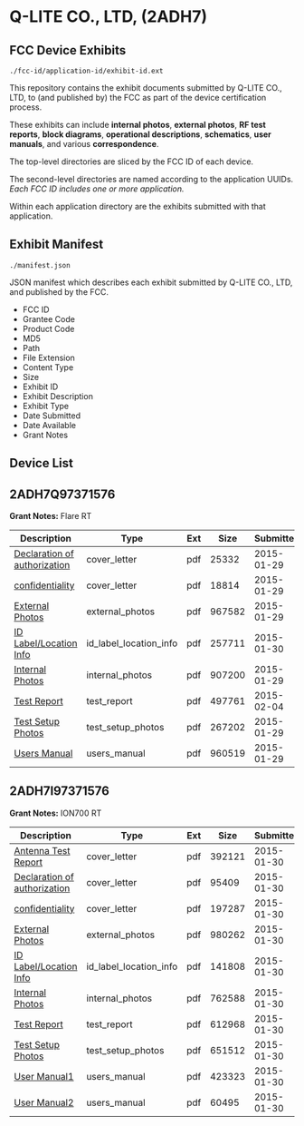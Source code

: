 # Q-LITE CO., LTD, (2ADH7)
## FCC Device Exhibits

```
./fcc-id/application-id/exhibit-id.ext
```

This repository contains the exhibit documents submitted by Q-LITE CO., LTD, to (and published by) the FCC as part of the device certification process.

These exhibits can include **internal photos**, **external photos**, **RF test reports**, **block diagrams**, **operational descriptions**, **schematics**, **user manuals**, and various **correspondence**.

The top-level directories are sliced by the FCC ID of each device.

The second-level directories are named according to the application UUIDs. *Each FCC ID includes one or more application.*

Within each application directory are the exhibits submitted with that application. 

## Exhibit Manifest

```
./manifest.json
```

JSON manifest which describes each exhibit submitted by Q-LITE CO., LTD, and published by the FCC.

- FCC ID
- Grantee Code
- Product Code
- MD5
- Path
- File Extension
- Content Type
- Size
- Exhibit ID
- Exhibit Description
- Exhibit Type
- Date Submitted
- Date Available
- Grant Notes

## Device List
## 2ADH7Q97371576
**Grant Notes:** Flare RT

| Description | Type | Ext | Size | Submitted | Available |
| ----------- | ---- | --- | ---- | --------- | --------- |
| [Declaration of authorization](2ADH7Q97371576/04be0ab47666a3eb165093c4aed81896/2517684.pdf) | cover_letter | pdf | 25332 | 2015-01-29 | 2015-02-02 |
| [confidentiality](2ADH7Q97371576/04be0ab47666a3eb165093c4aed81896/2517685.pdf) | cover_letter | pdf | 18814 | 2015-01-29 | 2015-02-02 |
| [External Photos](2ADH7Q97371576/04be0ab47666a3eb165093c4aed81896/2517681.pdf) | external_photos | pdf | 967582 | 2015-01-29 | 2015-03-19 |
| [ID Label/Location Info](2ADH7Q97371576/04be0ab47666a3eb165093c4aed81896/2518656.pdf) | id_label_location_info | pdf | 257711 | 2015-01-30 | 2015-02-02 |
| [Internal Photos](2ADH7Q97371576/04be0ab47666a3eb165093c4aed81896/2517682.pdf) | internal_photos | pdf | 907200 | 2015-01-29 | 2015-03-19 |
| [Test Report](2ADH7Q97371576/04be0ab47666a3eb165093c4aed81896/2522930.pdf) | test_report | pdf | 497761 | 2015-02-04 | 2015-02-02 |
| [Test Setup Photos](2ADH7Q97371576/04be0ab47666a3eb165093c4aed81896/2517683.pdf) | test_setup_photos | pdf | 267202 | 2015-01-29 | 2015-03-19 |
| [Users Manual](2ADH7Q97371576/04be0ab47666a3eb165093c4aed81896/2517680.pdf) | users_manual | pdf | 960519 | 2015-01-29 | 2015-03-19 |
## 2ADH7I97371576
**Grant Notes:** ION700 RT

| Description | Type | Ext | Size | Submitted | Available |
| ----------- | ---- | --- | ---- | --------- | --------- |
| [Antenna Test Report](2ADH7I97371576/3dd984c702e7bd6ef6e5b3d4656e8177/2518840.pdf) | cover_letter | pdf | 392121 | 2015-01-30 | 2015-02-04 |
| [Declaration of authorization](2ADH7I97371576/3dd984c702e7bd6ef6e5b3d4656e8177/2518854.pdf) | cover_letter | pdf | 95409 | 2015-01-30 | 2015-02-04 |
| [confidentiality](2ADH7I97371576/3dd984c702e7bd6ef6e5b3d4656e8177/2518855.pdf) | cover_letter | pdf | 197287 | 2015-01-30 | 2015-02-04 |
| [External Photos](2ADH7I97371576/3dd984c702e7bd6ef6e5b3d4656e8177/2518841.pdf) | external_photos | pdf | 980262 | 2015-01-30 | 2015-03-21 |
| [ID Label/Location Info](2ADH7I97371576/3dd984c702e7bd6ef6e5b3d4656e8177/2518845.pdf) | id_label_location_info | pdf | 141808 | 2015-01-30 | 2015-02-04 |
| [Internal Photos](2ADH7I97371576/3dd984c702e7bd6ef6e5b3d4656e8177/2518842.pdf) | internal_photos | pdf | 762588 | 2015-01-30 | 2015-03-21 |
| [Test Report](2ADH7I97371576/3dd984c702e7bd6ef6e5b3d4656e8177/2518856.pdf) | test_report | pdf | 612968 | 2015-01-30 | 2015-02-04 |
| [Test Setup Photos](2ADH7I97371576/3dd984c702e7bd6ef6e5b3d4656e8177/2518843.pdf) | test_setup_photos | pdf | 651512 | 2015-01-30 | 2015-03-21 |
| [User Manual1](2ADH7I97371576/3dd984c702e7bd6ef6e5b3d4656e8177/2519081.pdf) | users_manual | pdf | 423323 | 2015-01-30 | 2015-03-21 |
| [User Manual2](2ADH7I97371576/3dd984c702e7bd6ef6e5b3d4656e8177/2519082.pdf) | users_manual | pdf | 60495 | 2015-01-30 | 2015-03-21 |
